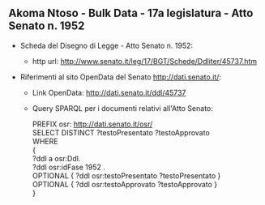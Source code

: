 ## Akoma Ntoso - Bulk Data - 17a legislatura - Atto Senato n. 1952 ##

* Scheda del Disegno di Legge - Atto Senato n. 1952:
	* http url: http://www.senato.it/leg/17/BGT/Schede/Ddliter/45737.htm

* Riferimenti al sito OpenData del Senato http://dati.senato.it/:
	* Link OpenData: http://dati.senato.it/ddl/45737
	* Query SPARQL per i documenti relativi all'Atto Senato:

        PREFIX osr: <http://dati.senato.it/osr/>  
		SELECT DISTINCT ?testoPresentato ?testoApprovato  
		WHERE  
		{  
		    ?ddl a osr:Ddl.  
		    ?ddl osr:idFase 1952 .  
		    OPTIONAL { ?ddl osr:testoPresentato ?testoPresentato }  
		    OPTIONAL { ?ddl osr:testoApprovato ?testoApprovato }  
		}
		